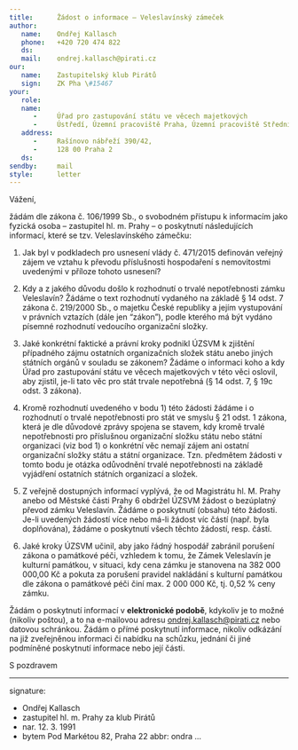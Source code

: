 ```yaml
---
title:      Žádost o informace – Veleslavínský zámeček
author:
   name:    Ondřej Kallasch
   phone:   +420 720 474 822
   ds:      
   mail:    ondrej.kallasch@pirati.cz
our:
   name:    Zastupitelský klub Pirátů
   sign:    ZK Pha \#15467
your:
   role:    
   name:    
      -     Úřad pro zastupování státu ve věcech majetkových
      -     Ústředí, Územní pracoviště Praha, Územní pracoviště Střední Čechy
   address:
      -     Rašínovo nábřeží 390/42, 
      -     128 00 Praha 2
   ds:      
sendby:     mail
style:      letter
---
```


Vážení,

žádám dle zákona č. 106/1999 Sb., o svobodném přístupu k informacím jako fyzická osoba – zastupitel hl. m. Prahy – o poskytnutí následujících informací, které se tzv. Veleslavínského zámečku:

1. Jak byl v podkladech pro usnesení vlády č. 471/2015 definován veřejný zájem ve vztahu k převodu příslušnosti hospodaření s nemovitostmi uvedenými v příloze tohoto usnesení?

2. Kdy a z jakého důvodu došlo k rozhodnutí o trvalé nepotřebnosti zámku Veleslavín? Žádáme o text rozhodnutí vydaného na základě § 14 odst. 7 zákona č. 219/2000 Sb., o majetku České republiky a jejím vystupování v právních vztazích (dále jen “zákon”), podle kterého má být vydáno písemné rozhodnutí vedoucího organizační složky. 

3. Jaké konkrétní faktické a právní kroky podnikl ÚZSVM k zjištění případného zájmu ostatních organizačních složek státu anebo jiných státních orgánů v souladu se zákonem? Žádáme o informaci koho a kdy Úřad pro zastupování státu ve věcech majetkových v této věci oslovil, aby zjistil, je-li tato věc pro stát trvale nepotřebná (§ 14 odst. 7, § 19c odst. 3 zákona).

4. Kromě rozhodnutí uvedeného v bodu 1) této žádosti žádáme i o rozhodnutí o trvalé nepotřebnosti pro stát ve smyslu § 21 odst. 1 zákona, která je dle důvodové zprávy spojena se stavem, kdy kromě trvalé nepotřebnosti pro příslušnou organizační složku státu nebo státní organizaci (viz bod 1) o konkrétní věc nemají zájem ani ostatní organizační složky státu a státní organizace. Tzn. předmětem žádosti v tomto bodu je otázka odůvodnění trvalé nepotřebnosti na základě vyjádření ostatních státních organizací a složek.

5. Z veřejně dostupných informací vyplývá, že od Magistrátu hl. M. Prahy anebo od Městské části Prahy 6 obdržel ÚZSVM žádost o bezúplatný převod zámku Veleslavín. Žádáme o poskytnutí (obsahu) této žádosti. Je-li uvedených žádostí více nebo má-li žádost víc částí (např. byla doplňována), žádáme o poskytnutí všech těchto žádostí, resp. částí.

6. Jaké kroky ÚZSVM učinil, aby jako řádný hospodář zabránil porušení zákona o památkové péči, vzhledem k tomu, že Zámek Veleslavín je kulturní památkou, v situaci, kdy cena zámku je stanovena na 382 000 000,00 Kč a pokuta za porušení pravidel nakládání s kulturní památkou dle zákona o památkové péči činí max. 2 000 000 Kč, tj. 0,52 % ceny zámku.

Žádám o poskytnutí informací v **elektronické podobě**, kdykoliv je to možné (nikoliv poštou), a to na e-mailovou adresu ondrej.kallasch@pirati.cz nebo datovou schránkou. Žádám o přímé poskytnutí informace, nikoliv odkázání na již zveřejněnou informaci či nabídku na schůzku, jednání či jiné podmíněné poskytnutí informace nebo její části. 

S pozdravem

---
signature:
  - Ondřej Kallasch
  - zastupitel hl. m. Prahy za klub Pirátů
  - nar. 12. 3. 1991
  - bytem Pod Markétou 82, Praha 22
abbr:       ondra
...
